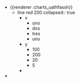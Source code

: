 - {{renderer :charts_uathfassh}}
	- line red 200
	  collapsed:: true
		- x
			- uno
			- dos
			- tres
			- uno
		- y
			- 100
			- 200
			- 20
			- 5
		-
-